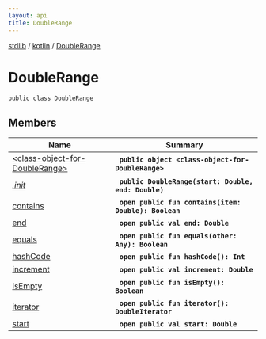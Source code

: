 ```yaml
---
layout: api
title: DoubleRange
---
```

[stdlib](../../index.md) / [kotlin](../index.md) / [DoubleRange](index.md)

# DoubleRange

```
public class DoubleRange
```

## Members

| Name | Summary |
|------|---------|
|[&lt;class-object-for-DoubleRange&gt;](_class-object-for-DoubleRange_/index.md)|&nbsp;&nbsp;**`public object <class-object-for-DoubleRange>`**<br>|
|[*.init*](_init_.md)|&nbsp;&nbsp;**`public DoubleRange(start: Double, end: Double)`**<br>|
|[contains](contains.md)|&nbsp;&nbsp;**`open public fun contains(item: Double): Boolean`**<br>|
|[end](end.md)|&nbsp;&nbsp;**`open public val end: Double`**<br>|
|[equals](equals.md)|&nbsp;&nbsp;**`open public fun equals(other: Any): Boolean`**<br>|
|[hashCode](hashCode.md)|&nbsp;&nbsp;**`open public fun hashCode(): Int`**<br>|
|[increment](increment/index.md)|&nbsp;&nbsp;**`open public val increment: Double`**<br>|
|[isEmpty](isEmpty.md)|&nbsp;&nbsp;**`open public fun isEmpty(): Boolean`**<br>|
|[iterator](iterator.md)|&nbsp;&nbsp;**`open public fun iterator(): DoubleIterator`**<br>|
|[start](start.md)|&nbsp;&nbsp;**`open public val start: Double`**<br>|
